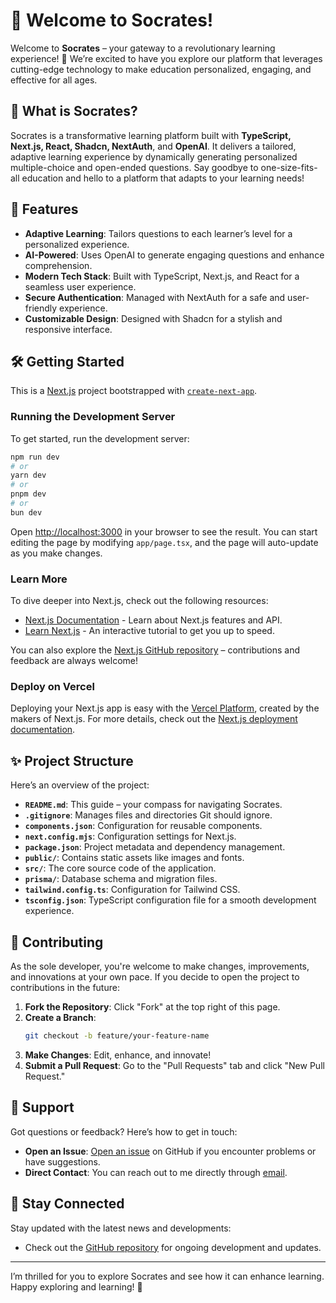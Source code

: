 # 🌟 Welcome to Socrates!

Welcome to **Socrates** – your gateway to a revolutionary learning experience! 🚀 We’re excited to have you explore our platform that leverages cutting-edge technology to make education personalized, engaging, and effective for all ages.

## 🚀 What is Socrates?

Socrates is a transformative learning platform built with **TypeScript, Next.js, React, Shadcn, NextAuth**, and **OpenAI**. It delivers a tailored, adaptive learning experience by dynamically generating personalized multiple-choice and open-ended questions. Say goodbye to one-size-fits-all education and hello to a platform that adapts to your learning needs!

## 🎉 Features

- **Adaptive Learning**: Tailors questions to each learner’s level for a personalized experience.
- **AI-Powered**: Uses OpenAI to generate engaging questions and enhance comprehension.
- **Modern Tech Stack**: Built with TypeScript, Next.js, and React for a seamless user experience.
- **Secure Authentication**: Managed with NextAuth for a safe and user-friendly experience.
- **Customizable Design**: Designed with Shadcn for a stylish and responsive interface.

## 🛠 Getting Started

This is a [Next.js](https://nextjs.org/) project bootstrapped with [`create-next-app`](https://github.com/vercel/next.js/tree/canary/packages/create-next-app).

### Running the Development Server

To get started, run the development server:

```bash
npm run dev
# or
yarn dev
# or
pnpm dev
# or
bun dev
```

Open [http://localhost:3000](http://localhost:3000) in your browser to see the result. You can start editing the page by modifying `app/page.tsx`, and the page will auto-update as you make changes.

### Learn More

To dive deeper into Next.js, check out the following resources:

- [Next.js Documentation](https://nextjs.org/docs) - Learn about Next.js features and API.
- [Learn Next.js](https://nextjs.org/learn) - An interactive tutorial to get you up to speed.

You can also explore the [Next.js GitHub repository](https://github.com/vercel/next.js/) – contributions and feedback are always welcome!

### Deploy on Vercel

Deploying your Next.js app is easy with the [Vercel Platform](https://vercel.com/new?utm_medium=default-template&filter=next.js&utm_source=create-next-app&utm_campaign=create-next-app-readme), created by the makers of Next.js. For more details, check out the [Next.js deployment documentation](https://nextjs.org/docs/deployment).

## ✨ Project Structure

Here’s an overview of the project:

- **`README.md`**: This guide – your compass for navigating Socrates.
- **`.gitignore`**: Manages files and directories Git should ignore.
- **`components.json`**: Configuration for reusable components.
- **`next.config.mjs`**: Configuration settings for Next.js.
- **`package.json`**: Project metadata and dependency management.
- **`public/`**: Contains static assets like images and fonts.
- **`src/`**: The core source code of the application.
- **`prisma/`**: Database schema and migration files.
- **`tailwind.config.ts`**: Configuration for Tailwind CSS.
- **`tsconfig.json`**: TypeScript configuration file for a smooth development experience.

## 🌈 Contributing

As the sole developer, you're welcome to make changes, improvements, and innovations at your own pace. If you decide to open the project to contributions in the future:

1. **Fork the Repository**: Click "Fork" at the top right of this page.
2. **Create a Branch**:
   ```bash
   git checkout -b feature/your-feature-name
   ```
3. **Make Changes**: Edit, enhance, and innovate!
4. **Submit a Pull Request**: Go to the "Pull Requests" tab and click "New Pull Request."

## 🤝 Support

Got questions or feedback? Here’s how to get in touch:

- **Open an Issue**: [Open an issue](https://github.com/NandiniTandon21/socrates) on GitHub if you encounter problems or have suggestions.
- **Direct Contact**: You can reach out to me directly through [email](nandini.tandon.21@gmail.com).

## 💬 Stay Connected

Stay updated with the latest news and developments:

- Check out the [GitHub repository](https://github.com/NandiniTandon21/socrates) for ongoing development and updates.

---

I’m thrilled for you to explore Socrates and see how it can enhance learning. Happy exploring and learning! 🎉

